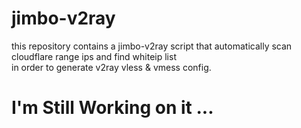 # jimbo-v2ray
this repository contains a jimbo-v2ray script that automatically scan cloudflare range ips and find whiteip list \
in order to generate v2ray vless & vmess config.

# I'm Still Working on it ...
